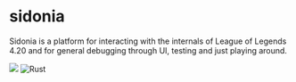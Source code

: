 # sidonia
Sidonia is a platform for interacting with the internals of League of Legends 4.20 and for general debugging through UI, testing and just playing around.


![](https://tokei.rs/b1/github/sidonia-420/sidonia)
![Rust](https://github.com/sidonia-420/sidonia/workflows/Rust/badge.svg)
